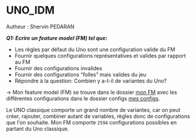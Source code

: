 # UNO_IDM

Autheur : Shervin PEDARAN

***Q1: Ecrire un feature model (FM) tel que:***

* Les règles par défaut du Uno sont une configuration valide du FM
* Fournir quelques configurations représentatives et valides par rapport au FM
* Fournir des configurations invalides
* Fournir des configurations “folles” mais valides du jeu
* Répondre à la question: Combien y a-t-il de variantes du Uno? 

-> Mon feature model (FM) se trouve dans le dossier [mon FM](https://github.com/SnPop/UNO_IDM/tree/main/FM/UNO/UNO) avec les différentes configurations dans le dossier configs [mes configs](https://github.com/SnPop/UNO_IDM/tree/main/FM/UNO/UNO/configs). 

Le UNO classique comporte un grand nombre de variantes, car on peut créer, rajouter, combiner autant de variables, règles donc de configurations que l'on souhaite.
Mon FM comporte `2594` configurations possibles en partant du Uno classique.
